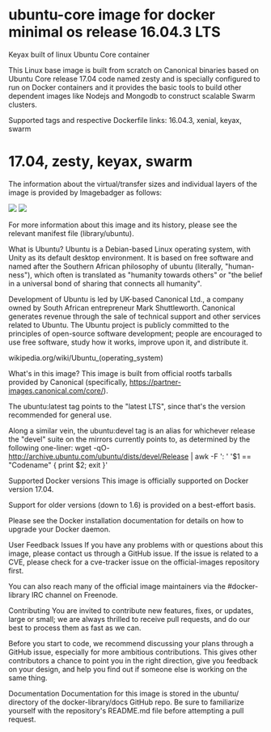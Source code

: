 # ubuntu-core image for docker minimal os  release 16.04.3 LTS

Keyax built of linux Ubuntu Core container

This Linux base image is built from scratch on Canonical binaries based on Ubuntu Core release 17.04 code named zesty and is specially configured to run on Docker containers and it provides the basic tools to build other dependent images like Nodejs and Mongodb to construct scalable Swarm clusters.

Supported tags and respective Dockerfile links:
16.04.3, xenial, keyax, swarm
# 17.04, zesty, keyax, swarm

The information about the virtual/transfer sizes and individual layers of the image is provided by Imagebadger as follows:

[![](https://images.microbadger.com/badges/image/keyax/ubuntu_core.svg)](https://microbadger.com/images/keyax/ubuntu_core "Get your own image badge on microbadger.com")   [![](https://images.microbadger.com/badges/version/keyax/ubuntu_core.svg)](https://microbadger.com/images/keyax/ubuntu_core "Get your own version badge on microbadger.com")

For more information about this image and its history, please see the relevant manifest file (library/ubuntu).

What is Ubuntu?
Ubuntu is a Debian-based Linux operating system, with Unity as its default desktop environment. It is based on free software and named after the Southern African philosophy of ubuntu (literally, "human-ness"), which often is translated as "humanity towards others" or "the belief in a universal bond of sharing that connects all humanity".

Development of Ubuntu is led by UK-based Canonical Ltd., a company owned by South African entrepreneur Mark Shuttleworth. Canonical generates revenue through the sale of technical support and other services related to Ubuntu. The Ubuntu project is publicly committed to the principles of open-source software development; people are encouraged to use free software, study how it works, improve upon it, and distribute it.

wikipedia.org/wiki/Ubuntu_(operating_system)

What's in this image?
This image is built from official rootfs tarballs provided by Canonical (specifically, https://partner-images.canonical.com/core/).

The ubuntu:latest tag points to the "latest LTS", since that's the version recommended for general use.

Along a similar vein, the ubuntu:devel tag is an alias for whichever release the "devel" suite on the mirrors currently points to, as determined by the following one-liner: wget -qO- http://archive.ubuntu.com/ubuntu/dists/devel/Release | awk -F ': ' '$1 == "Codename" { print $2; exit }'

Supported Docker versions
This image is officially supported on Docker version 17.04.

Support for older versions (down to 1.6) is provided on a best-effort basis.

Please see the Docker installation documentation for details on how to upgrade your Docker daemon.

User Feedback
Issues
If you have any problems with or questions about this image, please contact us through a GitHub issue. If the issue is related to a CVE, please check for a cve-tracker issue on the official-images repository first.

You can also reach many of the official image maintainers via the #docker-library IRC channel on Freenode.

Contributing
You are invited to contribute new features, fixes, or updates, large or small; we are always thrilled to receive pull requests, and do our best to process them as fast as we can.

Before you start to code, we recommend discussing your plans through a GitHub issue, especially for more ambitious contributions. This gives other contributors a chance to point you in the right direction, give you feedback on your design, and help you find out if someone else is working on the same thing.

Documentation
Documentation for this image is stored in the ubuntu/ directory of the docker-library/docs GitHub repo. Be sure to familiarize yourself with the repository's README.md file before attempting a pull request.
